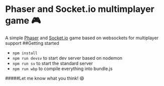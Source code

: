 # Phaser and Socket.io multimplayer game :video_game:

A simple [Phaser](https://phaser.io/) and [Socket.io](http://socket.io/) game based on websockets for multiplayer support
##Getting started
- `npm install`
- `npm run devsv` to start dev server based on nodemon
- `npm run sv` to start the standard server
- `npm run wbp` to compile everything into bundle.js


#####Let me know what you think! :smile:
